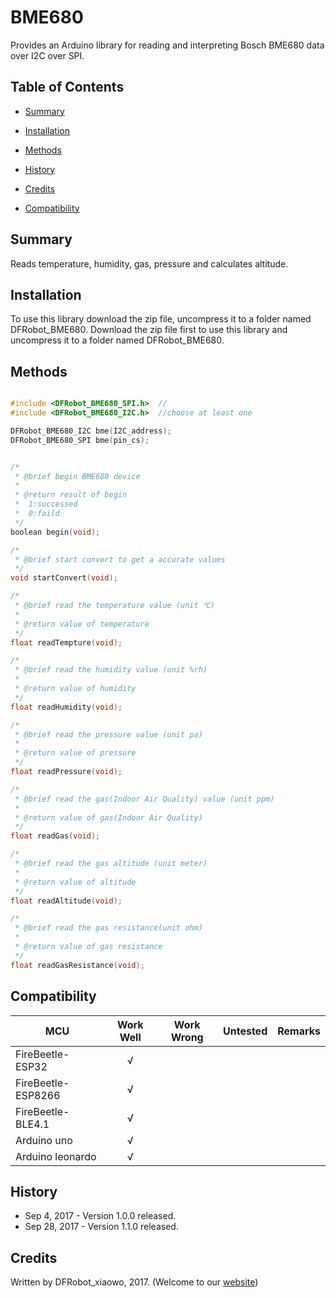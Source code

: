 # BME680
Provides an Arduino library for reading and interpreting Bosch BME680 data over I2C over SPI.

## Table of Contents

* [Summary](#summary)
* [Installation](#installation)
* [Methods](#methods)

* [History](#history)
* [Credits](#credits)
* [Compatibility](#compatibility)
<snippet>
<content>

## Summary

Reads temperature, humidity, gas, pressure and calculates altitude.

## Installation

To use this library download the zip file, uncompress it to a folder named DFRobot_BME680. 
Download the zip file first to use this library and uncompress it to a folder named DFRobot_BME680. 

## Methods

```C++

#include <DFRobot_BME680_SPI.h>  //
#include <DFRobot_BME680_I2C.h>  //choose at least one

DFRobot_BME680_I2C bme(I2C_address);
DFRobot_BME680_SPI bme(pin_cs);


/*
 * @brief begin BME680 device
 *
 * @return result of begin
 *  1:successed
 *  0:faild
 */
boolean begin(void);

/*
 * @brief start convert to get a accurate values
 */
void startConvert(void);

/*
 * @brief read the temperature value (unit ℃)
 *
 * @return value of temperature
 */
float readTempture(void);

/*
 * @brief read the humidity value (unit %rh)
 *
 * @return value of humidity
 */
float readHumidity(void);

/*
 * @brief read the pressure value (unit pa)
 *
 * @return value of pressure
 */
float readPressure(void);

/*
 * @brief read the gas(Indoor Air Quality) value (unit ppm)
 *
 * @return value of gas(Indoor Air Quality)
 */
float readGas(void);

/*
 * @brief read the gas altitude (unit meter)
 *
 * @return value of altitude
 */
float readAltitude(void);

/*
 * @brief read the gas resistance(unit ohm)
 *
 * @return value of gas resistance
 */
float readGasResistance(void);

```

## Compatibility

MCU                | Work Well | Work Wrong | Untested  | Remarks
------------------ | :----------: | :----------: | :---------: | -----
FireBeetle-ESP32  |      √       |             |            | 
FireBeetle-ESP8266  |      √       |             |            | 
FireBeetle-BLE4.1 |        √     |             |            |
Arduino uno |        √     |             |            | 
Arduino leonardo |        √     |             |            | 

## History

- Sep 4, 2017 - Version 1.0.0 released.
- Sep 28, 2017 - Version 1.1.0 released.

## Credits

Written by DFRobot_xiaowo, 2017. (Welcome to our [website](https://www.dfrobot.com/))
